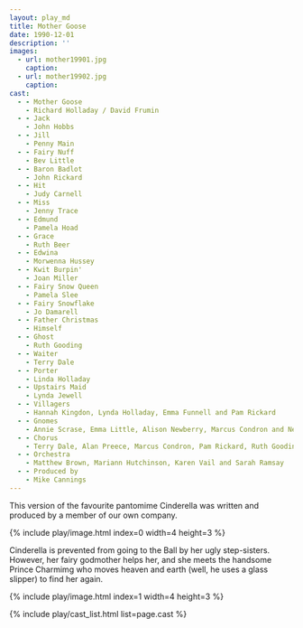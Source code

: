 ```yaml
---
layout: play_md
title: Mother Goose
date: 1990-12-01
description: ''
images:
  - url: mother19901.jpg
    caption:
  - url: mother19902.jpg
    caption:
cast:
  - - Mother Goose
    - Richard Holladay / David Frumin
  - - Jack
    - John Hobbs
  - - Jill
    - Penny Main
  - - Fairy Nuff
    - Bev Little
  - - Baron Badlot
    - John Rickard
  - - Hit
    - Judy Carnell
  - - Miss
    - Jenny Trace
  - - Edmund
    - Pamela Hoad
  - - Grace
    - Ruth Beer
  - - Edwina
    - Morwenna Hussey
  - - Kwit Burpin'
    - Joan Miller
  - - Fairy Snow Queen
    - Pamela Slee
  - - Fairy Snowflake
    - Jo Damarell
  - - Father Christmas
    - Himself
  - - Ghost
    - Ruth Gooding
  - - Waiter
    - Terry Dale
  - - Porter
    - Linda Holladay
  - - Upstairs Maid
    - Lynda Jewell
  - - Villagers
    - Hannah Kingdon, Lynda Holladay, Emma Funnell and Pam Rickard
  - - Gnomes
    - Annie Scrase, Emma Little, Alison Newberry, Marcus Condron and Neil Gooding
  - - Chorus
    - Terry Dale, Alan Preece, Marcus Condron, Pam Rickard, Ruth Gooding, Lynda Holladay, Emma Funnell, Amanda Hooper, Lynda Jewell and Margot Schnadhorst
  - - Orchestra
    - Matthew Brown, Mariann Hutchinson, Karen Vail and Sarah Ramsay
  - - Produced by
    - Mike Cannings
---
```


This version of the favourite pantomime Cinderella was written and produced by a member of our own company.

{% include play/image.html index=0 width=4 height=3 %}

Cinderella is prevented from going to the Ball by her ugly step-sisters. However, her fairy godmother helps her, and she meets the handsome Prince Charmimg who moves heaven and earth (well, he uses a glass slipper) to find her again.

{% include play/image.html index=1 width=4 height=3 %}

{% include play/cast_list.html list=page.cast %}
